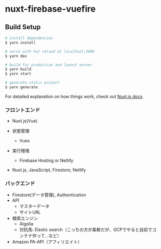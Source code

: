 # nuxt-firebase-vuefire

## Build Setup

```bash
# install dependencies
$ yarn install

# serve with hot reload at localhost:3000
$ yarn dev

# build for production and launch server
$ yarn build
$ yarn start

# generate static project
$ yarn generate
```

For detailed explanation on how things work, check out [Nuxt.js docs](https://nuxtjs.org).

### フロントエンド
- Nuxt.js(Vue)
- 状態管理
    - Vuex
- 実行環境
    - Firebase Hosting or Netlify

- Nuxt.js, JavaScript, Firestore, Netlify

### バックエンド
- Firestore(データ管理), Authentication
- API
    - マスターデータ
    - サイトURL
- 検索エンジン
    - Algolia
    - 対抗馬: Elastic search（こっちの方が柔軟だが、GCPでやると自前でコンテナ作って...など）
- Amazon PA-API（アフィリエイト）
